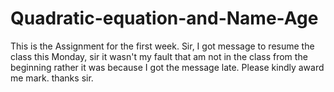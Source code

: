 # Quadratic-equation-and-Name-Age
This is the Assignment for the first week.  Sir, I got message to resume the class this Monday, sir it wasn't my fault that am not in the class from the beginning rather it was because I got the message late. Please kindly award me mark. thanks sir. 

